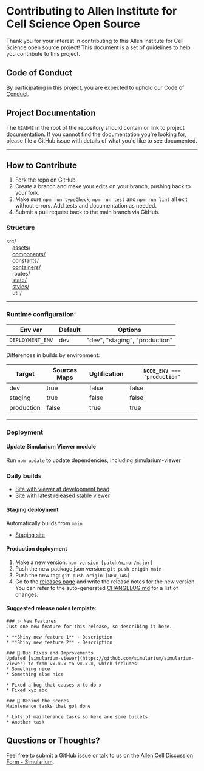 # Contributing to Allen Institute for Cell Science Open Source

Thank you for your interest in contributing to this Allen Institute for Cell Science open source project! This document is
a set of guidelines to help you contribute to this project.

## Code of Conduct

By participating in this project, you are expected to uphold our [Code of
Conduct][code_of_conduct].

[code_of_conduct]: CODE_OF_CONDUCT.md

## Project Documentation

The `README` in the root of the repository should contain or link to
project documentation. If you cannot find the documentation you're
looking for, please file a GitHub issue with details of what
you'd like to see documented.

___

## How to Contribute

1. Fork the repo on GitHub.
2. Create a branch and make your edits on your branch, pushing back to your fork.
3. Make sure `npm run typeCheck`, `npm run test` and `npm run lint` all exit without errors. Add tests and documentation as needed.
4. Submit a pull request back to the main branch via GitHub.


### Structure
src/<br/>
&nbsp;&nbsp;&nbsp;&nbsp;assets/<br/>
&nbsp;&nbsp;&nbsp;&nbsp;[components/](src/components/README.md)<br/>
&nbsp;&nbsp;&nbsp;&nbsp;[constants/](src/constants/README.md)<br/>
&nbsp;&nbsp;&nbsp;&nbsp;[containers/](src/containers/README.md)<br/>
&nbsp;&nbsp;&nbsp;&nbsp;routes/<br/>
&nbsp;&nbsp;&nbsp;&nbsp;[state/](src/state/README.md)<br/>
&nbsp;&nbsp;&nbsp;&nbsp;[styles/](src/styles/README.md)<br/>
&nbsp;&nbsp;&nbsp;&nbsp;util/<br/>
___


### Runtime configuration:

| Env var | Default | Options |
| ------- |-------- |---------|
|`DEPLOYMENT_ENV`    | dev     | "dev", "staging", "production" |


Differences in builds by environment:

| Target | Sources Maps | Uglification | `NODE_ENV === 'production'` |
| ------ | ------------ | ------------ |  ------------------------- |
| dev    | true         | false |  false                     |
| staging| true         | false |  false                      |
| production| false      | true |  true                      |
___


### Deployment

#### Update Simularium Viewer module
Run `npm update` to update dependencies, including simularium-viewer

### Daily builds
- [Site with viewer at development head](https://simularium.github.io/simularium-website/dev)
- [Site with latest released stable viewer](https://simularium.github.io/simularium-website/stable)

#### Staging deployment
Automatically builds from `main`
- [Staging site](https://staging.simularium.allencell.org/)

#### Production deployment
1. Make a new version: `npm version [patch/minor/major]`
2. Push the new package.json version: `git push origin main`
3. Push the new tag: `git push origin [NEW_TAG]`
4. Go to the [releases page](https://github.com/simularium/simularium-website/releases) and write the release notes for the new version. You can refer to the auto-generated [CHANGELOG.md][changelog] for a list of changes.

[changelog]: CHANGELOG.md

#### Suggested release notes template:

    ### ✨ New Features
    Just one new feature for this release, so describing it here.

    * **Shiny new feature 1** - Description
    * **Shiny new feature 2** - Description

    ### 🐛 Bug Fixes and Improvements
    Updated [simularium-viewer](https://github.com/simularium/simularium-viewer) to from vx.x.x to vx.x.x, which includes:
    * Something nice
    * Something else nice

    * Fixed a bug that causes x to do x
    * Fixed xyz abc

    ### 🔧 Behind the Scenes
    Maintenance tasks that got done
    
    * Lots of maintenance tasks so here are some bullets
    * Another task

## Questions or Thoughts?

Feel free to submit a GitHub issue or talk to us on the [Allen Cell Discussion Form - Simularium][community].

[community]: https://forum.allencell.org/c/software-code/simularium/

